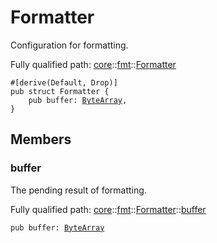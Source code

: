 # Formatter

Configuration for formatting.

Fully qualified path: [core](./core.md)::[fmt](./core-fmt.md)::[Formatter](./core-fmt-Formatter.md)

<pre><code class="language-cairo">#[derive(Default, Drop)]
pub struct Formatter {
    pub buffer: <a href="core-byte_array-ByteArray.html">ByteArray</a>,
}</code></pre>

## Members

### buffer

The pending result of formatting.

Fully qualified path: [core](./core.md)::[fmt](./core-fmt.md)::[Formatter](./core-fmt-Formatter.md)::[buffer](./core-fmt-Formatter.md#buffer)

<pre><code class="language-cairo">pub buffer: <a href="core-byte_array-ByteArray.html">ByteArray</a></code></pre>


